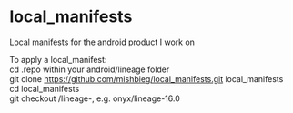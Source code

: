 # local_manifests
Local manifests for the android product I work on

To apply a local_manifest:<br/>
cd .repo within your android/lineage folder<br/>
git clone https://github.com/mishbieg/local_manifests.git local_manifests<br/>
cd local_manifests<br/>
git checkout <device>/lineage-<version>, e.g. onyx/lineage-16.0
